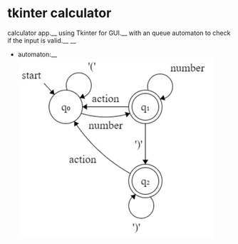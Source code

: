 # tkinter calculator
calculator app.__
using Tkinter for GUI.__
with an queue automaton to check if the input is valid.__
__
- automaton:__
![alt text](automaton.png)
